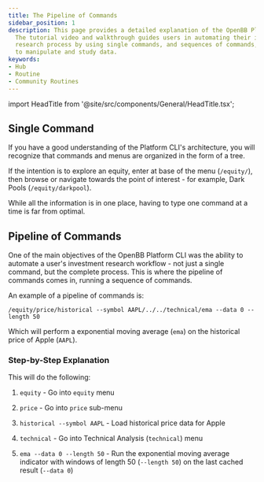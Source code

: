 ```yaml
---
title: The Pipeline of Commands
sidebar_position: 1
description: This page provides a detailed explanation of the OpenBB Platform CLI command pipeline.
  The tutorial video and walkthrough guides users in automating their investment
  research process by using single commands, and sequences of commands,
  to manipulate and study data.
keywords:
- Hub
- Routine
- Community Routines
---
```


import HeadTitle from '@site/src/components/General/HeadTitle.tsx';

<HeadTitle title="The Pipeline of Commands - Routines - Usage | OpenBB CLI Docs" />

## Single Command

If you have a good understanding of the Platform CLI's architecture, you will recognize that commands and menus are organized in the form of a tree.

If the intention is to explore an equity, enter at base of the menu (`/equity/`), then browse or navigate towards the point of interest - for example, Dark Pools (`/equity/darkpool`).

While all the information is in one place, having to type one command at a time is far from optimal.

## Pipeline of Commands

One of the main objectives of the OpenBB Platform CLI was the ability to automate a user's investment research workflow - not just a single command, but the complete process.  This is where the pipeline of commands comes in,  running a sequence of commands.

An example of a pipeline of commands is:

```console
/equity/price/historical --symbol AAPL/../../technical/ema --data 0 --length 50
```

Which will perform a exponential moving average (`ema`) on the historical price of Apple (`AAPL`).

### Step-by-Step Explanation

This will do the following:

1. `equity` - Go into `equity` menu

2. `price` - Go into `price` sub-menu

3. `historical --symbol AAPL` - Load historical price data for Apple

4. `technical` -  Go into Technical Analysis (`technical`) menu

5. `ema --data 0 --length 50` - Run the exponential moving average indicator with windows of length 50 (`--length 50`) on the last cached result (`--data 0`)
